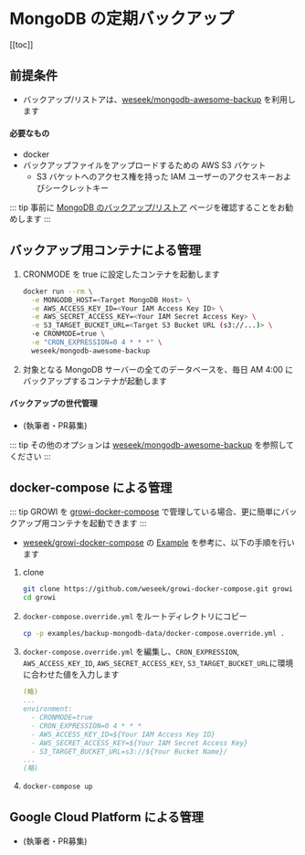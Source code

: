 # MongoDB の定期バックアップ

[[toc]]

## 前提条件

* バックアップ/リストアは、[weseek/mongodb-awesome-backup](https://github.com/weseek/mongodb-awesome-backup) を利用します

#### 必要なもの

* docker
* バックアップファイルをアップロードするための AWS S3 バケット
  * S3 バケットへのアクセス権を持った IAM ユーザーのアクセスキーおよびシークレットキー

::: tip
事前に [MongoDB のバックアップ/リストア](mongodb-backup.md) ページを確認することをお勧めします
:::

## バックアップ用コンテナによる管理

1. CRONMODE を true に設定したコンテナを起動します
    ```bash
    docker run --rm \
      -e MONGODB_HOST=<Target MongoDB Host> \
      -e AWS_ACCESS_KEY_ID=<Your IAM Access Key ID> \
      -e AWS_SECRET_ACCESS_KEY=<Your IAM Secret Access Key> \
      -e S3_TARGET_BUCKET_URL=<Target S3 Bucket URL (s3://...)> \
      -e CRONMODE=true \
      -e "CRON_EXPRESSION=0 4 * * *" \
      weseek/mongodb-awesome-backup
    ```
2. 対象となる MongoDB サーバーの全てのデータベースを、毎日 AM 4:00 にバックアップするコンテナが起動します

#### バックアップの世代管理

* (執筆者・PR募集)

::: tip
その他のオプションは [weseek/mongodb-awesome-backup](https://github.com/weseek/mongodb-awesome-backup) を参照してください
:::

## docker-compose による管理

::: tip
GROWI を [growi-docker-compose](../getting-started/docker-compose.md) で管理している場合、更に簡単にバックアップ用コンテナを起動できます
:::

* [weseek/growi-docker-compose](https://github.com/weseek/growi-docker-compose/tree/master/examples/backup-mongodb-data) の [Example](https://github.com/weseek/growi-docker-compose/tree/master/examples/backup-mongodb-data) を参考に、以下の手順を行います

1. clone
    ```bash
    git clone https://github.com/weseek/growi-docker-compose.git growi
    cd growi
    ```
2. `docker-compose.override.yml` をルートディレクトリにコピー
    ```bash
    cp -p examples/backup-mongodb-data/docker-compose.override.yml .
    ```
3. `docker-compose.override.yml` を編集し、`CRON_EXPRESSION`, `AWS_ACCESS_KEY_ID`, `AWS_SECRET_ACCESS_KEY`, `S3_TARGET_BUCKET_URL`に環境に合わせた値を入力します
    ```yaml
    (略)
    ...
    environment:
      - CRONMODE=true
      - CRON_EXPRESSION=0 4 * * *
      - AWS_ACCESS_KEY_ID=${Your IAM Access Key ID}
      - AWS_SECRET_ACCESS_KEY=${Your IAM Secret Access Key}
      - S3_TARGET_BUCKET_URL=s3://${Your Bucket Name}/
    ...
    (略)
    ```
4. ```bash
   docker-compose up
   ```

##  Google Cloud Platform による管理

* (執筆者・PR募集)
